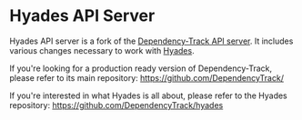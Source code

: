 # Hyades API Server

Hyades API server is a fork of the [Dependency-Track API server](https://github.com/DependencyTrack/dependency-track).
It includes various changes necessary to work with [Hyades](https://github.com/DependencyTrack/hyades).

If you're looking for a production ready version of Dependency-Track, please refer to its main repository:
https://github.com/DependencyTrack/

If you're interested in what Hyades is all about, please refer to the Hyades repository:
https://github.com/DependencyTrack/hyades